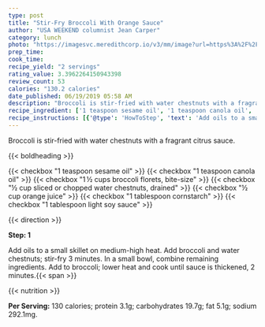 ```yaml
---
type: post
title: "Stir-Fry Broccoli With Orange Sauce"
author: "USA WEEKEND columnist Jean Carper"
category: lunch
photo: "https://imagesvc.meredithcorp.io/v3/mm/image?url=https%3A%2F%2Fimages.media-allrecipes.com%2Fuserphotos%2F304283.jpg"
prep_time: 
cook_time: 
recipe_yield: "2 servings"
rating_value: 3.3962264150943398
review_count: 53
calories: "130.2 calories"
date_published: 06/19/2019 05:58 AM
description: "Broccoli is stir-fried with water chestnuts with a fragrant citrus sauce."
recipe_ingredient: ['1 teaspoon sesame oil', '1 teaspoon canola oil', '1\u2009½ cups broccoli florets, bite-size', '½ cup sliced or chopped water chestnuts, drained', '½ cup orange juice', '1 tablespoon cornstarch', '1 tablespoon light soy sauce']
recipe_instructions: [{'@type': 'HowToStep', 'text': 'Add oils to a small skillet on medium-high heat. Add broccoli and water chestnuts; stir-fry 3 minutes. In a small bowl, combine remaining ingredients. Add to broccoli; lower heat and cook until sauce is thickened, 2 minutes.\n'}]
---
```


Broccoli is stir-fried with water chestnuts with a fragrant citrus sauce. 

{{< boldheading >}}

{{< checkbox "1 teaspoon sesame oil" >}}
{{< checkbox "1 teaspoon canola oil" >}}
{{< checkbox "1 ½ cups broccoli florets, bite-size" >}}
{{< checkbox "½ cup sliced or chopped water chestnuts, drained" >}}
{{< checkbox "½ cup orange juice" >}}
{{< checkbox "1 tablespoon cornstarch" >}}
{{< checkbox "1 tablespoon light soy sauce" >}}


{{< direction >}}

**Step: 1**

Add oils to a small skillet on medium-high heat. Add broccoli and water chestnuts; stir-fry 3 minutes. In a small bowl, combine remaining ingredients. Add to broccoli; lower heat and cook until sauce is thickened, 2 minutes.{{< span >}}

{{< nutrition >}}

**Per Serving:** 130 calories; protein 3.1g; carbohydrates 19.7g; fat 5.1g; sodium 292.1mg.